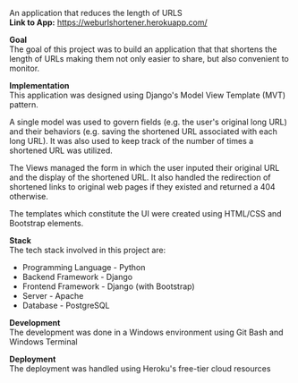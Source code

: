 
An application that reduces the length of URLS  
**Link to App:** https://weburlshortener.herokuapp.com/

**Goal**  
The goal of this project was to build an application that that shortens the length of URLs making them not only easier to share, but also convenient to monitor.

**Implementation**  
This application was designed using Django's Model View Template (MVT) pattern.  

A single model was used to govern fields (e.g. the user's original long URL) and their behaviors (e.g. saving the shortened URL associated with each long URL). It was also used to keep track of the number of times a shortened URL was utilized.

The Views managed the form in which the user inputed their original URL and the display of the shortened URL. It also handled the redirection of shortened links to original web pages if they existed and returned a 404 otherwise. 

The templates which constitute the UI were created using HTML/CSS and Bootstrap elements. 

**Stack**  
The tech stack involved in this project are:

<ul>
  <li>Programming Language - Python</li>
  <li>Backend  Framework - Django</li>
  <li>Frontend  Framework - Django (with Bootstrap)</li>
  <li>Server - Apache</li>
  <li>Database - PostgreSQL</li>
</ul>

**Development**  
The development was done in a Windows environment using Git Bash and Windows Terminal

**Deployment**  
The deployment was handled using Heroku's free-tier cloud resources




